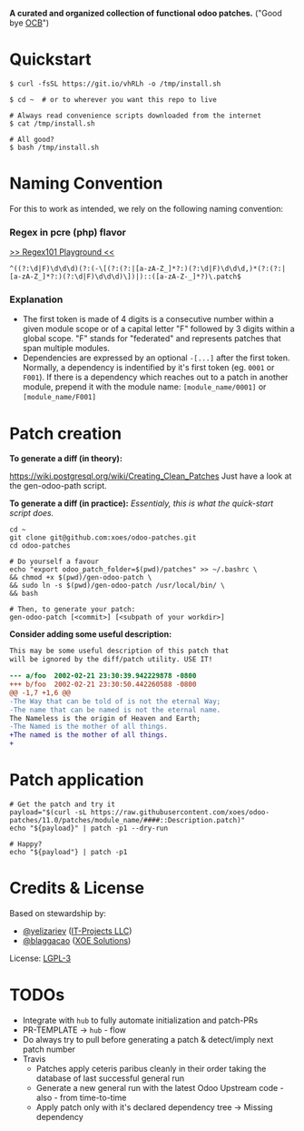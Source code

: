 **A curated and organized collection of functional odoo patches.**
("Good bye [OCB](https://github.com/oca/ocb)")

# Quickstart
```
$ curl -fsSL https://git.io/vhRLh -o /tmp/install.sh

$ cd ~  # or to wherever you want this repo to live

# Always read convenience scripts downloaded from the internet
$ cat /tmp/install.sh

# All good?
$ bash /tmp/install.sh
```

# Naming Convention

For this to work as intended, we rely on the following naming convention:

### Regex in pcre (php) flavor

[>> Regex101 Playground <<](https://regex101.com/r/W8ETh3/5)

```regex
^((?:\d|F)\d\d\d)(?:(-\[(?:(?:|[a-zA-Z_]*?:)(?:\d|F)\d\d\d,)*(?:(?:|[a-zA-Z_]*?:)(?:\d|F)\d\d\d)\])|)::([a-zA-Z-_]*?)\.patch$
```

### Explanation

- The first token is made of 4 digits is a consecutive number within a given module scope or of a capital letter "F" followed by 3 digits within a global scope. "F" stands for "federated" and represents patches that span multiple modules.
- Dependencies are expressed by an optional `-[...]` after the first token. Normally, a dependency is indentified by it's first token (eg. `0001` or `F001`). If there is a dependency which reaches out to a patch in another module, prepend it with the module name: `[module_name/0001]` or `[module_name/F001]`

# Patch creation

**To generate a diff (in theory):**

https://wiki.postgresql.org/wiki/Creating_Clean_Patches
Just have a look at the gen-odoo-path script.

**To generate a diff (in practice):**
_Essentialy, this is what the quick-start script does._
```
cd ~
git clone git@github.com:xoes/odoo-patches.git
cd odoo-patches

# Do yourself a favour
echo "export odoo_patch_folder=$(pwd)/patches" >> ~/.bashrc \
&& chmod +x $(pwd)/gen-odoo-patch \
&& sudo ln -s $(pwd)/gen-odoo-patch /usr/local/bin/ \
&& bash
```

```
# Then, to generate your patch:
gen-odoo-patch [<commit>] [<subpath of your workdir>]
```

**Consider adding some useful description:**
```patch
This may be some useful description of this patch that
will be ignored by the diff/patch utility. USE IT!

--- a/foo  2002-02-21 23:30:39.942229878 -0800
+++ b/foo  2002-02-21 23:30:50.442260588 -0800
@@ -1,7 +1,6 @@
-The Way that can be told of is not the eternal Way;
-The name that can be named is not the eternal name.
The Nameless is the origin of Heaven and Earth;
-The Named is the mother of all things.
+The named is the mother of all things.
+
```

# Patch application
```
# Get the patch and try it
payload="$(curl -sL https://raw.githubusercontent.com/xoes/odoo-patches/11.0/patches/module_name/####::Description.patch)"
echo "${payload}" | patch -p1 --dry-run

# Happy?
echo "${payload"} | patch -p1
```


# Credits & License

Based on stewardship by:
 - [@yelizariev](https://github.com/yelizariev) ([IT-Projects LLC](https://it-projects.info))
 - [@blaggacao](https://github.com/blaggacao) ([XOE Solutions](https://xoe.solutions))

License: [LGPL-3](https://www.gnu.org/licenses/lgpl-3.0.en.html)


# TODOs

- Integrate with `hub` to fully automate initialization and patch-PRs
- PR-TEMPLATE -> `hub` - flow
- Do always try to pull before generating a patch & detect/imply next patch number
- Travis
  - Patches apply ceteris paribus cleanly in their order taking the database of last successful general run
  - Generate a new general run with the latest Odoo Upstream code - also - from time-to-time
  - Apply patch only with it's declared dependency tree -> Missing dependency